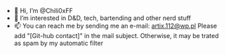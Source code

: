 - 👋 Hi, I’m @Chili0xFF
- 👀 I’m interested in D&D, tech, bartending and other nerd stuff
- 📫 You can reach me by sending me an e-mail: artix.112@wp.pl Please add "[Git-hub contact]" in the mail subject. Otherwise, it may be trated as spam by my automatic filter

<!---
Chili0xFF/Chili0xFF is a ✨ special ✨ repository because its `README.md` (this file) appears on your GitHub profile.
You can click the Preview link to take a look at your changes.
--->
